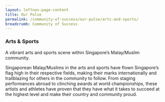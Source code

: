 ```yaml
---
layout: leftnav-page-content
title: Our Pulse
permalink: /community-of-success/our-pulse/arts-and-sports/
breadcrumb: Community of Success
---
```

### **Arts & Sports**
A vibrant arts and sports scene within Singapore’s Malay/Muslim community.

Singaporean Malay/Muslims in the arts and sports have flown Singapore’s flag high in their respective fields, making their marks internationally and trailblazing for others in the community to follow. From staging performances abroad to clinching awards at world championships, these artists and athletes have proven that they have what it takes to succeed at the highest level and make their country and community proud.

